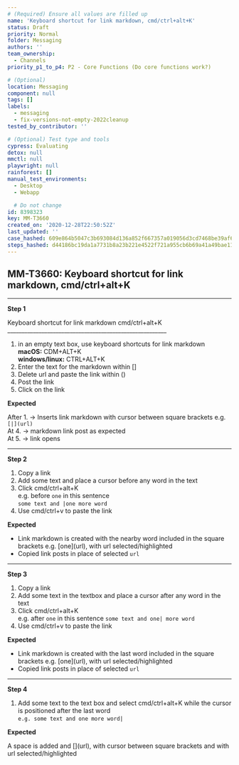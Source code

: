 ```yaml
---
# (Required) Ensure all values are filled up
name: 'Keyboard shortcut for link markdown, cmd/ctrl+alt+K'
status: Draft
priority: Normal
folder: Messaging
authors: ''
team_ownership:
  - Channels
priority_p1_to_p4: P2 - Core Functions (Do core functions work?)

# (Optional)
location: Messaging
component: null
tags: []
labels:
  - messaging
  - fix-versions-not-empty-2022cleanup
tested_by_contributor: ''

# (Optional) Test type and tools
cypress: Evaluating
detox: null
mmctl: null
playwright: null
rainforest: []
manual_test_environments:
  - Desktop
  - Webapp

  # Do not change
id: 8398323
key: MM-T3660
created_on: '2020-12-28T22:50:52Z'
last_updated: ''
case_hashed: 609e864b5047c3b693084d136a852f667357a019056d3cd7468be39af6678087820bab6723eb2126a8a36059b8a305b4
steps_hashed: d44186bc19da1a7731b8a23b221e4522f721a955cb6b69a41a49bae1114e11ec4df221f87c37de6bd861de66c8e904be
---
```


<!-- (Auto-generated) Based on frontmatter's "key" and "name" -->

## MM-T3660: Keyboard shortcut for link markdown, cmd/ctrl+alt+K

---

**Step 1**

Keyboard shortcut for link markdown cmd/ctrl+alt+K\
\_\_\_\_\_\_\_\_\_\_\_\_\_\_\_\_\_\_\_\_\_\_\_\_\_\_\_\_\_\_\_\_\_\_\_\_\_\_\_\_\_\_\_\_\_\_\_\_\_\_\_\_\_\_\_\_

1. in an empty text box, use keyboard shortcuts for link markdown\
   **macOS:** CDM+ALT+K\
   **windows/linux:** CTRL+ALT+K
2. Enter the text for the markdown within \[]
3. Delete url and paste the link within ()
4. Post the link
5. Click on the link

**Expected**

After 1. -> Inserts link markdown with cursor between square brackets e.g. `[|](url)`\
At 4. -> markdown link post as expected\
At 5. -> link opens

---

**Step 2**

1. Copy a link
2. Add some text and place a cursor before any word in the text
3. Click cmd/ctrl+alt+K\
   e.g. before `one` in this sentence\
   `some text and |one more word`
4. Use cmd/ctrl+v to paste the link

**Expected**

- Link markdown is created with the nearby word included in the square brackets e.g. \[one]\(url), with url selected/highlighted
- Copied link posts in place of selected `url`

---

**Step 3**

1. Copy a link
2. Add some text in the textbox and place a cursor after any word in the text
3. Click cmd/ctrl+alt+K\
   e.g. after `one` in this sentence `some text and one| more word`
4. Use cmd/ctrl+v to paste the link

**Expected**

- Link markdown is created with the last word included in the square brackets e.g. \[one]\(url), with url selected/highlighted
- Copied link posts in place of selected `url`

---

**Step 4**

1. Add some text to the text box and select cmd/ctrl+alt+K while the cursor is positioned after the last word\
   `e.g. some text and one more word|`

**Expected**

A space is added and \[]\(url), with cursor between square brackets and with url selected/highlighted
